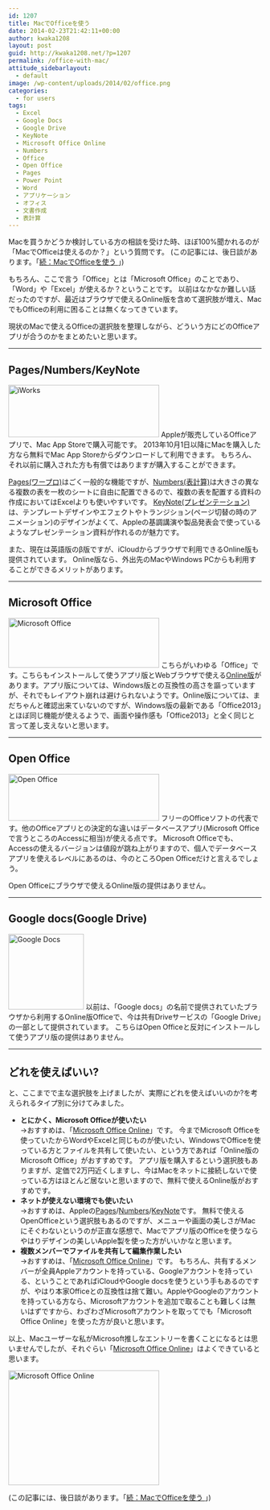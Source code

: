 ```yaml
---
id: 1207
title: MacでOfficeを使う
date: 2014-02-23T21:42:11+00:00
author: kwaka1208
layout: post
guid: http://kwaka1208.net/?p=1207
permalink: /office-with-mac/
attitude_sidebarlayout:
  - default
image: /wp-content/uploads/2014/02/office.png
categories:
  - for users
tags:
  - Excel
  - Google Docs
  - Google Drive
  - KeyNote
  - Microsoft Office Online
  - Numbers
  - Office
  - Open Office
  - Pages
  - Power Point
  - Word
  - アプリケーション
  - オフィス
  - 文書作成
  - 表計算
---
```

Macを買うかどうか検討している方の相談を受けた時、ほぼ100%聞かれるのが「MacでOfficeは使えるのか？」という質問です。
(この記事には、後日談があります。「<a href="http://kwaka1208.net/office-with-mac-part2/">続：MacでOfficeを使う </a>」)

もちろん、ここで言う「Office」とは「Microsoft Office」のことであり、「Word」や「Excel」が使えるか？ということです。
以前はなかなか難しい話だったのですが、最近はブラウザで使えるOnline版を含めて選択肢が増え、MacでもOfficeの利用に困ることは無くなってきています。

現状のMacで使えるOfficeの選択肢を整理しながら、どういう方にどのOfficeアプリが合うのかをまとめたいと思います。

<hr>
<h2>Pages/Numbers/KeyNote</h2>
<img src="http://kwaka1208.net/wp-content/uploads/2014/02/iWorks.png" alt="iWorks" width="300" height="104" class="alignnone size-full wp-image-1209" />
Appleが販売しているOfficeアプリで、Mac App Storeで購入可能です。
2013年10月1日以降にMacを購入した方なら無料でMac App Storeからダウンロードして利用できます。
もちろん、それ以前に購入された方も有償ではありますが購入することができます。

<a href="http://www.apple.com/jp/mac/pages/">Pages(ワープロ)</a>はごく一般的な機能ですが、<a href="http://www.apple.com/jp/mac/numbers/">Numbers(表計算)</a>は大きさの異なる複数の表を一枚のシートに自由に配置できるので、複数の表を配置する資料の作成においてはExcelよりも使いやすいです。
<a href="http://www.apple.com/jp/mac/keynote/">KeyNote(プレゼンテーション)</a>は、テンプレートデザインやエフェクトやトランジション(ページ切替の時のアニメーション)のデザインがよくて、Appleの基調講演や製品発表会で使っているようなプレゼンテーション資料が作れるのが魅力です。

また、現在は英語版のβ版ですが、iCloudからブラウザで利用できるOnline版も提供されています。
Online版なら、外出先のMacやWindows PCからも利用することができるメリットがあります。
<hr>
<h2>Microsoft Office</h2>
<a href="http://office.microsoft.com/ja-jp/"><img src="http://kwaka1208.net/wp-content/uploads/2014/02/micosoftoffice.png" alt="Microsoft Office" width="300" height="99" class="alignnone size-full wp-image-1210" /></a>
こちらがいわゆる「Office」です。こちらもインストールして使うアプリ版とWebブラウザで使える<a href="https://office.com/">Online版</a>があります。アプリ版については、Windows版との互換性の高さを謳っていますが、それでもレイアウト崩れは避けられないようです。Online版については、まだちゃんと確認出来ていないのですが、Windows版の最新である「Office2013」とほぼ同じ機能が使えるようで、画面や操作感も「Office2013」と全く同じと言って差し支えないと思います。
<hr>
<h2>Open Office</h2>
<a href="http://www.openoffice.org/ja/"><img src="http://kwaka1208.net/wp-content/uploads/2014/02/OOo.png" alt="Open Office" width="300" height="93" class="alignnone size-full wp-image-1212" /></a>
フリーのOfficeソフトの代表です。他のOfficeアプリとの決定的な違いはデータベースアプリ(Microsoft Officeで言うところのAccessに相当)が使える点です。
Microsoft Officeでも、Accessの使えるバージョンは値段が跳ね上がりますので、個人でデータベースアプリを使えるレベルにあるのは、今のところOpen Officeだけと言えるでしょう。

Open Officeにブラウザで使えるOnline版の提供はありません。
<hr>
<h2>Google docs(Google Drive)</h2>
<a href="http://docs.google.com/?hl=ja"><img src="http://kwaka1208.net/wp-content/uploads/2014/02/GoogleDocs.png" alt="Google Docs" width="150" height="150" class="alignnone size-full wp-image-1216" /></a>
以前は、「Google docs」の名前で提供されていたブラウザから利用するOnline版Officeで、今は共有Driveサービスの「Google Drive」の一部として提供されています。
こちらはOpen Officeと反対にインストールして使うアプリ版の提供はありません。
<hr>
<h2>どれを使えばいい?</h2>
と、ここまでで主な選択肢を上げましたが、実際にどれを使えばいいのか?を考えられるタイプ別に分けてみました。
<ul>
<li><strong>とにかく、Microsoft Officeが使いたい</strong><br />
→おすすめは、「<a href="https://office.com/">Microsoft Office Online</a>」です。
今までMicrosoft Officeを使っていたからWordやExcelと同じものが使いたい、WindowsでOfficeを使っている方とファイルを共有して使いたい、という方であれば「Online版のMicrosoft Office」がおすすめです。
アプリ版を購入するという選択肢もありますが、定価で2万円近くしますし、今はMacをネットに接続しないで使っている方はほとんど居ないと思いますので、無料で使えるOnline版がおすすめです。
</li>
<li><strong>ネットが使えない環境でも使いたい</strong><br />
→おすすめは、Appleの<a href="http://www.apple.com/jp/mac/pages/">Pages</a>/<a href="http://www.apple.com/jp/mac/numbers/">Numbers</a>/<a href="http://www.apple.com/jp/mac/keynote/">KeyNote</a>です。
無料で使えるOpenOfficeという選択肢もあるのですが、メニューや画面の美しさがMacにそぐわないというのが正直な感想で、Macでアプリ版のOfficeを使うならやはりデザインの美しいApple製を使った方がいいかなと思います。
</li>
<li><strong>複数メンバーでファイルを共有して編集作業したい</strong><br />
→おすすめは、「<a href="https://office.com/">Microsoft Office Online</a>」です。
もちろん、共有するメンバーが全員Appleアカウントを持っている、Googleアカウントを持っている、ということであればiCloudやGoogle docsを使うという手もあるのですが、やはり本家Officeとの互換性は捨て難い。AppleやGoogleのアカウントを持っている方なら、Microsoftアカウントを追加で取ることも難しくは無いはずですから、わざわざMicrosoftアカウントを取ってでも「Microsoft Office Online」を使った方が良いと思います。</li>
</ul>

以上、Macユーザーな私がMicrosoft推しなエントリーを書くことになるとは思いませんでしたが、それぐらい「<a href="https://office.com/">Microsoft Office Online</a>」はよくできていると思います。

<img src="http://kwaka1208.net/wp-content/uploads/2014/02/office.png" alt="Microsoft Office Online" width="300" height="228" class="alignnone size-full wp-image-1236" />

(この記事には、後日談があります。「<a href="http://kwaka1208.net/office-with-mac-part2/">続：MacでOfficeを使う </a>」)